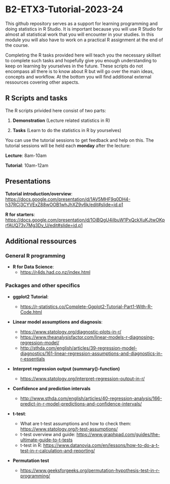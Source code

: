 # B2-ETX3-Tutorial-2023-24

This github repository serves as a support for learning programming and doing statistics in R Studio.
It is important because you will use R Studio for almost all statistical work that you will encounter in your studies.
In this module you will also have to work on a practical R assignment at the end of the course.

Completing the R tasks provided here will teach you the necessary skillset to complete such tasks and hopefully give you enough understanding to keep on learning by yourselves in the future.
These scripts do not encompass all there is to know about R but will go over the main ideas, concepts and workflow.
At the bottom you will find additional external ressources covering other aspects.

## R Scripts and tasks
The R scripts privided here consist of two parts:

1. **Demonstration** (Lecture related statistics in R)


2. **Tasks** (Learn to do the statistics in R by yourselves)

You can use the tutorial sessions to get feedback and help on this.
The tutorial sessions will be held each **monday** after the lecture:


**Lecture**: 8am-10am


**Tutorial**: 10am-12am

## Presentations
**Tutorial introduction/overview**:
https://docs.google.com/presentation/d/1AV5MHF9q0DH4-h37RCj3CYVExZ88wOOB1whJhXZ9v6k/edit#slide=id.p1

**R for starters**:
https://docs.google.com/presentation/d/1OiBQgU4iIbuW1PxQckXuKJtwOKprfAUQ73v7Mg3Dy_U/edit#slide=id.p1


## Additional ressources

### General R programming
- **R for Data Science**:
  - https://r4ds.had.co.nz/index.html

### Packages and other specifics
- **ggplot2 Tutorial**:
  -  https://r-statistics.co/Complete-Ggplot2-Tutorial-Part1-With-R-Code.html

- **Linear model assumptions and diagnosis**: 
  - https://www.statology.org/diagnostic-plots-in-r/
  - https://www.theanalysisfactor.com/linear-models-r-diagnosing-regression-model/
  - http://sthda.com/english/articles/39-regression-model-diagnostics/161-linear-regression-assumptions-and-diagnostics-in-r-essentials

- **Interpret regression output (summary()-function)**
  - https://www.statology.org/interpret-regression-output-in-r/ 

- **Confidence and prediction intervals**
    - http://www.sthda.com/english/articles/40-regression-analysis/166-predict-in-r-model-predictions-and-confidence-intervals/
 
- **t-test**:
    - What are t-test assumptions and how to check them: https://www.statology.org/t-test-assumptions/
    - t-test overview and guide: https://www.graphpad.com/guides/the-ultimate-guide-to-t-tests
    - t-test in R: https://www.datanovia.com/en/lessons/how-to-do-a-t-test-in-r-calculation-and-reporting/

- **Permutation test**
    - https://www.geeksforgeeks.org/permutation-hypothesis-test-in-r-programming/ 
